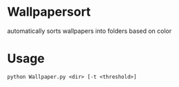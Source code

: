 # Wallpapersort
automatically sorts wallpapers into folders based on color

# Usage
    python Wallpaper.py <dir> [-t <threshold>]
